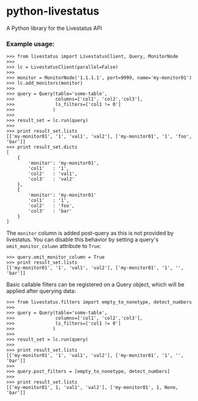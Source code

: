 python-livestatus
=================

A Python library for the Livestatus API

### Example usage:
```
>>> from livestatus import LivestatusClient, Query, MonitorNode
>>> 
>>> lc = LivestatusClient(parallel=False)
>>> 
>>> monitor = MonitorNode('1.1.1.1', port=9999, name='my-monitor01')
>>> lc.add_monitors(monitor)
>>> 
>>> query = Query(table='some-table',
>>>               columns=['col1', 'col2','col3'],
>>>               ls_filters=['col1 != 0']
>>>              )
>>> 
>>> result_set = lc.run(query)
>>> 
>>> print result_set.lists
[['my-monitor01', '1', 'val1', 'val2'], ['my-monitor01', '1', 'foo', 'bar']]
>>> print result_set.dicts
[
    {
        'monitor': 'my-monitor01',
        'col1'   : '1',
        'col2'   : 'val1',
        'col3'   : 'val2'
    },
    {
        'monitor': 'my-monitor01'
        'col1'   : '1',
        'col2'   : 'foo',
        'col3'   : 'bar'
    }
]
```
The `monitor` column is added post-query as this is not provided by livestatus. You can disable this behavior by setting a query's `omit_monitor_column` attribute to `True`:
```
>>> query.omit_monitor_column = True
>>> print result_set.lists
[['my-monitor01', '1', 'val1', 'val2'], ['my-monitor01', '1', '', 'bar']]
```
Basic callable filters can be registered on a Query object, which will be applied after querying data:

```
>>> from livestatus.filters import empty_to_nonetype, detect_numbers
>>>
>>> query = Query(table='some-table',
>>>               columns=['col1', 'col2','col3'],
>>>               ls_filters=['col1 != 0']
>>>              )
>>> 
>>> result_set = lc.run(query)
>>> 
>>> print result_set.lists
[['my-monitor01', '1', 'val1', 'val2'], ['my-monitor01', '1', '', 'bar']]
>>> 
>>> query.post_filters = [empty_to_nonetype, detect_numbers]
>>> 
>>> print result_set.lists
[['my-monitor01', 1, 'val1', 'val2'], ['my-monitor01', 1, None, 'bar']]
```
